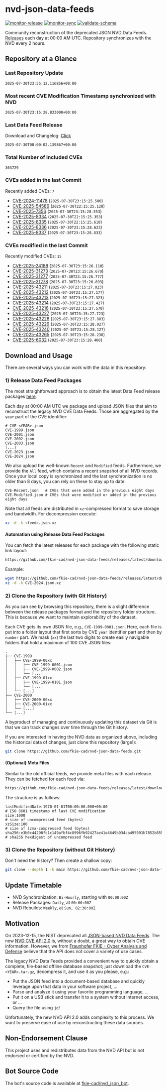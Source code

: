# nvd-json-data-feeds

[![monitor-release](https://github.com/fkie-cad/nvd-json-data-feeds/actions/workflows/monitor_release.yml/badge.svg)](https://github.com/fkie-cad/nvd-json-data-feeds/actions/workflows/monitor_release.yml)
[![monitor-sync](https://github.com/fkie-cad/nvd-json-data-feeds/actions/workflows/monitor_sync.yml/badge.svg)](https://github.com/fkie-cad/nvd-json-data-feeds/actions/workflows/monitor_sync.yml)
[![validate-schema](https://github.com/fkie-cad/nvd-json-data-feeds/actions/workflows/validate_schema.yml/badge.svg)](https://github.com/fkie-cad/nvd-json-data-feeds/actions/workflows/validate_schema.yml)

Community reconstruction of the deprecated JSON NVD Data Feeds.
[Releases](https://github.com/fkie-cad/nvd-json-data-feeds/releases/latest) each day at 00:00 AM UTC.
Repository synchronizes with the NVD every 2 hours.

## Repository at a Glance

### Last Repository Update

```plain
2025-07-30T23:55:12.116856+00:00
```

### Most recent CVE Modification Timestamp synchronized with NVD

```plain
2025-07-30T23:15:28.833000+00:00
```

### Last Data Feed Release

Download and Changelog: [Click](https://github.com/fkie-cad/nvd-json-data-feeds/releases/latest)

```plain
2025-07-30T00:00:02.139867+00:00
```

### Total Number of included CVEs

```plain
303729
```

### CVEs added in the last Commit

Recently added CVEs: `7`

- [CVE-2024-11478](CVE-2024/CVE-2024-114xx/CVE-2024-11478.json) (`2025-07-30T23:15:25.500`)
- [CVE-2025-54586](CVE-2025/CVE-2025-545xx/CVE-2025-54586.json) (`2025-07-30T22:15:25.120`)
- [CVE-2025-7356](CVE-2025/CVE-2025-73xx/CVE-2025-7356.json) (`2025-07-30T23:15:28.553`)
- [CVE-2025-8334](CVE-2025/CVE-2025-83xx/CVE-2025-8334.json) (`2025-07-30T22:15:25.353`)
- [CVE-2025-8335](CVE-2025/CVE-2025-83xx/CVE-2025-8335.json) (`2025-07-30T22:15:25.610`)
- [CVE-2025-8336](CVE-2025/CVE-2025-83xx/CVE-2025-8336.json) (`2025-07-30T23:15:28.623`)
- [CVE-2025-8337](CVE-2025/CVE-2025-83xx/CVE-2025-8337.json) (`2025-07-30T23:15:28.833`)


### CVEs modified in the last Commit

Recently modified CVEs: `15`

- [CVE-2025-24188](CVE-2025/CVE-2025-241xx/CVE-2025-24188.json) (`2025-07-30T23:15:26.110`)
- [CVE-2025-31273](CVE-2025/CVE-2025-312xx/CVE-2025-31273.json) (`2025-07-30T23:15:26.670`)
- [CVE-2025-31277](CVE-2025/CVE-2025-312xx/CVE-2025-31277.json) (`2025-07-30T23:15:26.777`)
- [CVE-2025-31278](CVE-2025/CVE-2025-312xx/CVE-2025-31278.json) (`2025-07-30T23:15:26.893`)
- [CVE-2025-43211](CVE-2025/CVE-2025-432xx/CVE-2025-43211.json) (`2025-07-30T23:15:27.023`)
- [CVE-2025-43212](CVE-2025/CVE-2025-432xx/CVE-2025-43212.json) (`2025-07-30T23:15:27.177`)
- [CVE-2025-43213](CVE-2025/CVE-2025-432xx/CVE-2025-43213.json) (`2025-07-30T23:15:27.323`)
- [CVE-2025-43214](CVE-2025/CVE-2025-432xx/CVE-2025-43214.json) (`2025-07-30T23:15:27.427`)
- [CVE-2025-43216](CVE-2025/CVE-2025-432xx/CVE-2025-43216.json) (`2025-07-30T23:15:27.570`)
- [CVE-2025-43227](CVE-2025/CVE-2025-432xx/CVE-2025-43227.json) (`2025-07-30T23:15:27.723`)
- [CVE-2025-43228](CVE-2025/CVE-2025-432xx/CVE-2025-43228.json) (`2025-07-30T23:15:27.883`)
- [CVE-2025-43229](CVE-2025/CVE-2025-432xx/CVE-2025-43229.json) (`2025-07-30T23:15:28.027`)
- [CVE-2025-43240](CVE-2025/CVE-2025-432xx/CVE-2025-43240.json) (`2025-07-30T23:15:28.127`)
- [CVE-2025-43265](CVE-2025/CVE-2025-432xx/CVE-2025-43265.json) (`2025-07-30T23:15:28.230`)
- [CVE-2025-6032](CVE-2025/CVE-2025-60xx/CVE-2025-6032.json) (`2025-07-30T23:15:28.400`)


## Download and Usage

There are several ways you can work with the data in this repository:

### 1) Release Data Feed Packages

The most straightforward approach is to obtain the latest Data Feed release packages [here](https://github.com/fkie-cad/nvd-json-data-feeds/releases/latest).

Each day at 00:00 AM UTC we package and upload JSON files that aim to reconstruct the legacy NVD CVE Data Feeds.
Those are aggregated by the `year` part of the CVE identifier:

```
# CVE-<YEAR>.json
CVE-1999.json
CVE-2001.json
CVE-2002.json
CVE-2003.json
[...]
CVE-2023.json
CVE-2024.json
```

We also upload the well-known `Recent` and `Modified` feeds.
Furthermore, we provide the `All` feed, which contains a recent snapshot of all NVD records.
Once your local copy is synchronized and the last synchronization is no older than 8 days, you can rely on these to stay up to date:

```plain
CVE-Recent.json   # CVEs that were added in the previous eight days
CVE-Modified.json # CVEs that were modified or added in the previous eight days
```

Note that all feeds are distributed in `xz`-compressed format to save storage and bandwidth.
For decompression execute:

```sh
xz -d -k <feed>.json.xz
```

#### Automation using Release Data Feed Packages

You can fetch the latest releases for each package with the following static link layout:

```sh
https://github.com/fkie-cad/nvd-json-data-feeds/releases/latest/download/CVE-<YEAR>.json.xz
```

Example:

```sh
wget https://github.com/fkie-cad/nvd-json-data-feeds/releases/latest/download/CVE-2024.json.xz
xz -d -k CVE-2024.json.xz
```

### 2) Clone the Repository (with Git History)

As you can see by browsing this repository, there is a slight difference between the release packages format and the repository folder structure.
This is because we want to maintain explorability of the dataset.

Each CVE gets its own JSON file, e.g., `CVE-1999-0001.json`.
Here, each file is put into a folder layout that first sorts by CVE `year` identifier part and then by `number` part.
We mask (`xx`) the last two digits to create easily navigable folders that hold a maximum of 100 CVE JSON files:

```plain
.
├── CVE-1999
│   ├── CVE-1999-00xx
│   │   ├── CVE-1999-0001.json
│   │   ├── CVE-1999-0002.json
│   │   └── [...]
│   ├── CVE-1999-01xx
│   │   ├── CVE-1999-0101.json
│   │   └── [...]
│   └── [...]
├── CVE-2000
│   ├── CVE-2000-00xx
│   ├── CVE-2000-01xx
│   └── [...]
└── [...]
```

A byproduct of managing and continuously updating this dataset via Git is that we can track changes over time through the Git history.

If you are interested in having the NVD data as organized above, including the historical data of changes, just clone this repository (large!):

```sh
git clone https://github.com/fkie-cad/nvd-json-data-feeds.git
```

#### (Optional) Meta Files

Similar to the old official feeds, we provide meta files with each release. They can be fetched for each feed via:

```sh
https://github.com/fkie-cad/nvd-json-data-feeds/releases/latest/download/CVE-<YEAR>.meta
```

The structure is as follows:

```plain
lastModifiedDate:1970-01-01T00:00:00.000+00:00                          # ISO 8601 timestamp of last CVE modification
size:1000                                                               # size of uncompressed feed (bytes)
xzSize:100                                                              # size of lzma-compressed feed (bytes)
sha256:e3b0c44298fc1c149afbf4c8996fb92427ae41e4649b934ca495991b7852b855 # sha256 hexdigest of uncompressed feed
```

### 3) Clone the Repository (without Git History)

Don't need the history? Then create a shallow copy:

```sh
git clone --depth 1 -b main https://github.com/fkie-cad/nvd-json-data-feeds.git
```


## Update Timetable

* NVD Synchronization: `Bi-Hourly`, starting with `00:00:00Z`
* Release Packages: `Daily`, at `00:00:00Z`
* NVD Rebuilds: `Weekly`, at `Sun, 02:30:00Z`


## Motivation

On 2023-12-15, the NIST deprecated all [JSON-based NVD Data Feeds](https://nvd.nist.gov/vuln/data-feeds#divRetirementBanner-1).
The new [NVD CVE API 2.0](https://nvd.nist.gov/developers/vulnerabilities) is, without a doubt, a great way to obtain CVE information.
However, we from [Fraunhofer FKIE - Cyber Analysis and Defense](https://www.fkie.fraunhofer.de/en/departments/cad.html) believe that the API does not cover a variety of use cases.

The legacy NVD Data Feeds provided a convenient way to quickly obtain a complete, file-based offline database snapshot; just download the `CVE-<YEAR>.tar.gz`, decompress it, and use it as you please, e.g.:

- Put the JSON feed into a document-based database and quickly leverage upon that data in your software project, ...
- Parse and analyze it using your favorite programming language, ...
- Put it on a USB stick and transfer it to a system without internet access, or ...
- Query the file using `jq`!

Unfortunately, the new NVD API 2.0 adds complexity to this process.
We want to preserve ease of use by reconstructing these data sources.

## Non-Endorsement Clause

This project uses and redistributes data from the NVD API but is not endorsed or certified by the NVD.

## Bot Source Code

The bot's source code is available at [fkie-cad/nvd\_json\_bot](https://github.com/fkie-cad/nvd_json_bot).